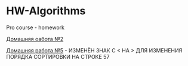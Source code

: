 # HW-Algorithms
Pro course - homework

[Домашняя оабота №2](./HW-2)


[Домашняя работа №5](./homework5) - ИЗМЕНЁН ЗНАК С < НА > ДЛЯ ИЗМЕНЕНИЯ ПОРЯДКА СОРТИРОВКИ НА СТРОКЕ 57
